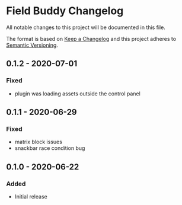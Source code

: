 # Field Buddy Changelog

All notable changes to this project will be documented in this file.

The format is based on [Keep a Changelog](http://keepachangelog.com/) and this project adheres to [Semantic Versioning](http://semver.org/).

## 0.1.2 - 2020-07-01

### Fixed

- plugin was loading assets outside the control panel

## 0.1.1 - 2020-06-29

### Fixed

- matrix block issues
- snackbar race condition bug

## 0.1.0 - 2020-06-22

### Added

- Initial release
